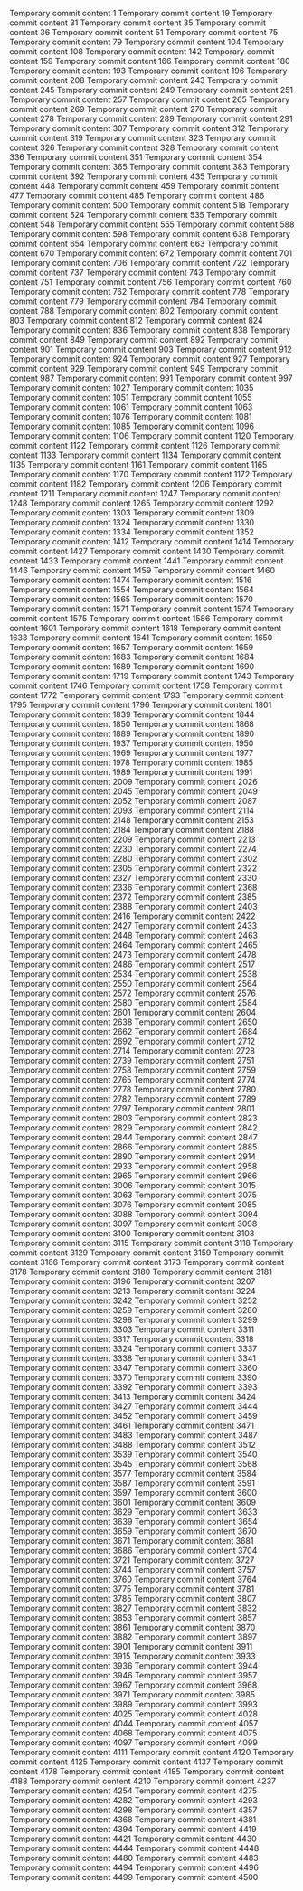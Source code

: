 Temporary commit content 1
Temporary commit content 19
Temporary commit content 31
Temporary commit content 35
Temporary commit content 36
Temporary commit content 51
Temporary commit content 75
Temporary commit content 79
Temporary commit content 104
Temporary commit content 108
Temporary commit content 142
Temporary commit content 159
Temporary commit content 166
Temporary commit content 180
Temporary commit content 193
Temporary commit content 196
Temporary commit content 208
Temporary commit content 243
Temporary commit content 245
Temporary commit content 249
Temporary commit content 251
Temporary commit content 257
Temporary commit content 265
Temporary commit content 269
Temporary commit content 270
Temporary commit content 278
Temporary commit content 289
Temporary commit content 291
Temporary commit content 307
Temporary commit content 312
Temporary commit content 319
Temporary commit content 323
Temporary commit content 326
Temporary commit content 328
Temporary commit content 336
Temporary commit content 351
Temporary commit content 354
Temporary commit content 365
Temporary commit content 383
Temporary commit content 392
Temporary commit content 435
Temporary commit content 448
Temporary commit content 459
Temporary commit content 477
Temporary commit content 485
Temporary commit content 486
Temporary commit content 500
Temporary commit content 518
Temporary commit content 524
Temporary commit content 535
Temporary commit content 548
Temporary commit content 555
Temporary commit content 588
Temporary commit content 598
Temporary commit content 638
Temporary commit content 654
Temporary commit content 663
Temporary commit content 670
Temporary commit content 672
Temporary commit content 701
Temporary commit content 706
Temporary commit content 722
Temporary commit content 737
Temporary commit content 743
Temporary commit content 751
Temporary commit content 756
Temporary commit content 760
Temporary commit content 762
Temporary commit content 778
Temporary commit content 779
Temporary commit content 784
Temporary commit content 788
Temporary commit content 802
Temporary commit content 803
Temporary commit content 812
Temporary commit content 824
Temporary commit content 836
Temporary commit content 838
Temporary commit content 849
Temporary commit content 892
Temporary commit content 901
Temporary commit content 903
Temporary commit content 912
Temporary commit content 924
Temporary commit content 927
Temporary commit content 929
Temporary commit content 949
Temporary commit content 987
Temporary commit content 991
Temporary commit content 997
Temporary commit content 1027
Temporary commit content 1035
Temporary commit content 1051
Temporary commit content 1055
Temporary commit content 1061
Temporary commit content 1063
Temporary commit content 1076
Temporary commit content 1081
Temporary commit content 1085
Temporary commit content 1096
Temporary commit content 1106
Temporary commit content 1120
Temporary commit content 1122
Temporary commit content 1126
Temporary commit content 1133
Temporary commit content 1134
Temporary commit content 1135
Temporary commit content 1161
Temporary commit content 1165
Temporary commit content 1170
Temporary commit content 1172
Temporary commit content 1182
Temporary commit content 1206
Temporary commit content 1211
Temporary commit content 1247
Temporary commit content 1248
Temporary commit content 1265
Temporary commit content 1292
Temporary commit content 1303
Temporary commit content 1309
Temporary commit content 1324
Temporary commit content 1330
Temporary commit content 1334
Temporary commit content 1352
Temporary commit content 1412
Temporary commit content 1414
Temporary commit content 1427
Temporary commit content 1430
Temporary commit content 1433
Temporary commit content 1441
Temporary commit content 1446
Temporary commit content 1459
Temporary commit content 1460
Temporary commit content 1474
Temporary commit content 1516
Temporary commit content 1554
Temporary commit content 1564
Temporary commit content 1565
Temporary commit content 1570
Temporary commit content 1571
Temporary commit content 1574
Temporary commit content 1575
Temporary commit content 1586
Temporary commit content 1601
Temporary commit content 1618
Temporary commit content 1633
Temporary commit content 1641
Temporary commit content 1650
Temporary commit content 1657
Temporary commit content 1659
Temporary commit content 1683
Temporary commit content 1684
Temporary commit content 1689
Temporary commit content 1690
Temporary commit content 1719
Temporary commit content 1743
Temporary commit content 1746
Temporary commit content 1758
Temporary commit content 1772
Temporary commit content 1793
Temporary commit content 1795
Temporary commit content 1796
Temporary commit content 1801
Temporary commit content 1839
Temporary commit content 1844
Temporary commit content 1850
Temporary commit content 1868
Temporary commit content 1889
Temporary commit content 1890
Temporary commit content 1937
Temporary commit content 1950
Temporary commit content 1969
Temporary commit content 1977
Temporary commit content 1978
Temporary commit content 1985
Temporary commit content 1989
Temporary commit content 1991
Temporary commit content 2009
Temporary commit content 2026
Temporary commit content 2045
Temporary commit content 2049
Temporary commit content 2052
Temporary commit content 2087
Temporary commit content 2093
Temporary commit content 2114
Temporary commit content 2148
Temporary commit content 2153
Temporary commit content 2184
Temporary commit content 2188
Temporary commit content 2209
Temporary commit content 2213
Temporary commit content 2230
Temporary commit content 2274
Temporary commit content 2280
Temporary commit content 2302
Temporary commit content 2305
Temporary commit content 2322
Temporary commit content 2327
Temporary commit content 2330
Temporary commit content 2336
Temporary commit content 2368
Temporary commit content 2372
Temporary commit content 2385
Temporary commit content 2388
Temporary commit content 2403
Temporary commit content 2416
Temporary commit content 2422
Temporary commit content 2427
Temporary commit content 2433
Temporary commit content 2448
Temporary commit content 2463
Temporary commit content 2464
Temporary commit content 2465
Temporary commit content 2473
Temporary commit content 2478
Temporary commit content 2486
Temporary commit content 2517
Temporary commit content 2534
Temporary commit content 2538
Temporary commit content 2550
Temporary commit content 2564
Temporary commit content 2572
Temporary commit content 2576
Temporary commit content 2580
Temporary commit content 2584
Temporary commit content 2601
Temporary commit content 2604
Temporary commit content 2638
Temporary commit content 2650
Temporary commit content 2662
Temporary commit content 2684
Temporary commit content 2692
Temporary commit content 2712
Temporary commit content 2714
Temporary commit content 2728
Temporary commit content 2739
Temporary commit content 2751
Temporary commit content 2758
Temporary commit content 2759
Temporary commit content 2765
Temporary commit content 2774
Temporary commit content 2778
Temporary commit content 2780
Temporary commit content 2782
Temporary commit content 2789
Temporary commit content 2797
Temporary commit content 2801
Temporary commit content 2803
Temporary commit content 2823
Temporary commit content 2829
Temporary commit content 2842
Temporary commit content 2844
Temporary commit content 2847
Temporary commit content 2866
Temporary commit content 2885
Temporary commit content 2890
Temporary commit content 2914
Temporary commit content 2933
Temporary commit content 2958
Temporary commit content 2965
Temporary commit content 2966
Temporary commit content 3006
Temporary commit content 3015
Temporary commit content 3063
Temporary commit content 3075
Temporary commit content 3076
Temporary commit content 3085
Temporary commit content 3088
Temporary commit content 3094
Temporary commit content 3097
Temporary commit content 3098
Temporary commit content 3100
Temporary commit content 3103
Temporary commit content 3115
Temporary commit content 3118
Temporary commit content 3129
Temporary commit content 3159
Temporary commit content 3166
Temporary commit content 3173
Temporary commit content 3178
Temporary commit content 3180
Temporary commit content 3181
Temporary commit content 3196
Temporary commit content 3207
Temporary commit content 3213
Temporary commit content 3224
Temporary commit content 3242
Temporary commit content 3252
Temporary commit content 3259
Temporary commit content 3280
Temporary commit content 3298
Temporary commit content 3299
Temporary commit content 3303
Temporary commit content 3311
Temporary commit content 3317
Temporary commit content 3318
Temporary commit content 3324
Temporary commit content 3337
Temporary commit content 3338
Temporary commit content 3341
Temporary commit content 3347
Temporary commit content 3360
Temporary commit content 3370
Temporary commit content 3390
Temporary commit content 3392
Temporary commit content 3393
Temporary commit content 3413
Temporary commit content 3424
Temporary commit content 3427
Temporary commit content 3444
Temporary commit content 3452
Temporary commit content 3459
Temporary commit content 3461
Temporary commit content 3471
Temporary commit content 3483
Temporary commit content 3487
Temporary commit content 3488
Temporary commit content 3512
Temporary commit content 3539
Temporary commit content 3540
Temporary commit content 3545
Temporary commit content 3568
Temporary commit content 3577
Temporary commit content 3584
Temporary commit content 3587
Temporary commit content 3591
Temporary commit content 3597
Temporary commit content 3600
Temporary commit content 3601
Temporary commit content 3609
Temporary commit content 3629
Temporary commit content 3633
Temporary commit content 3639
Temporary commit content 3654
Temporary commit content 3659
Temporary commit content 3670
Temporary commit content 3671
Temporary commit content 3681
Temporary commit content 3686
Temporary commit content 3704
Temporary commit content 3721
Temporary commit content 3727
Temporary commit content 3744
Temporary commit content 3757
Temporary commit content 3760
Temporary commit content 3764
Temporary commit content 3775
Temporary commit content 3781
Temporary commit content 3785
Temporary commit content 3807
Temporary commit content 3827
Temporary commit content 3832
Temporary commit content 3853
Temporary commit content 3857
Temporary commit content 3861
Temporary commit content 3870
Temporary commit content 3882
Temporary commit content 3897
Temporary commit content 3901
Temporary commit content 3911
Temporary commit content 3915
Temporary commit content 3933
Temporary commit content 3936
Temporary commit content 3944
Temporary commit content 3946
Temporary commit content 3957
Temporary commit content 3967
Temporary commit content 3968
Temporary commit content 3971
Temporary commit content 3985
Temporary commit content 3989
Temporary commit content 3993
Temporary commit content 4025
Temporary commit content 4028
Temporary commit content 4044
Temporary commit content 4057
Temporary commit content 4068
Temporary commit content 4075
Temporary commit content 4097
Temporary commit content 4099
Temporary commit content 4111
Temporary commit content 4120
Temporary commit content 4125
Temporary commit content 4137
Temporary commit content 4178
Temporary commit content 4185
Temporary commit content 4188
Temporary commit content 4210
Temporary commit content 4237
Temporary commit content 4254
Temporary commit content 4275
Temporary commit content 4282
Temporary commit content 4293
Temporary commit content 4298
Temporary commit content 4357
Temporary commit content 4368
Temporary commit content 4381
Temporary commit content 4394
Temporary commit content 4419
Temporary commit content 4421
Temporary commit content 4430
Temporary commit content 4444
Temporary commit content 4448
Temporary commit content 4480
Temporary commit content 4483
Temporary commit content 4494
Temporary commit content 4496
Temporary commit content 4499
Temporary commit content 4500

